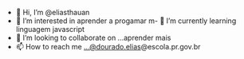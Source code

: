 - 👋 Hi, I’m @eliasthauan
- 👀 I’m interested in  aprender a progamar
m- 🌱 I’m currently learning  linguagem javascript
- 💞️ I’m looking to collaborate on ...aprender mais
- 📫 How to reach me ...@dourado.elias@escola.pr.gov.br

<!---
eliasthauan/eliasthauan is a ✨ special ✨ repository because its `README.md` (this file) appears on your GitHub profile.
You can click the Preview link to take a look at your changes.
--->
